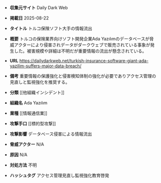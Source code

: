 - **収集元サイト**
Daily Dark Web

- **掲載日**
2025-08-22

- **タイトル**
トルコ保険ソフト大手の情報流出

- **概要**
トルコの保険業界向けソフト開発企業Ada Yazılımのデータベースが脅威アクターにより侵害されデータがダークウェブで販売されている事象が発生した。被害規模や詳細は不明だが重要情報の流出が懸念されている。

- **URL**
https://dailydarkweb.net/turkish-insurance-software-giant-ada-yazilim-suffers-major-data-breach/

- **備考**
重要情報の保護強化と侵害検知体制の強化が必要でありアクセス管理の見直しと監視強化を推奨する。

- **分類**
[[他組織インシデント]]

- **組織名**
Ada Yazılım

- **業種**
[[情報通信業]]

- **攻撃手口**
[[標的型攻撃]]

- **攻撃影響**
データベース侵害による情報流出

- **脅威アクター**
N/A

- **原因**
N/A

- **対処方法**
不明

- **ハッシュタグ**
アクセス管理見直し監視強化教育啓発
